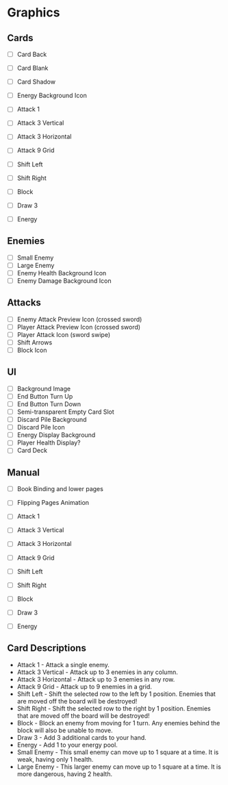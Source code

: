 # Graphics

## Cards

- [ ] Card Back

- [ ] Card Blank
- [ ] Card Shadow
- [ ] Energy Background Icon

- [ ] Attack 1
- [ ] Attack 3 Vertical
- [ ] Attack 3 Horizontal
- [ ] Attack 9 Grid
- [ ] Shift Left
- [ ] Shift Right
- [ ] Block
- [ ] Draw 3
- [ ] Energy

## Enemies

- [ ] Small Enemy
- [ ] Large Enemy
- [ ] Enemy Health Background Icon
- [ ] Enemy Damage Background Icon

## Attacks

- [ ] Enemy Attack Preview Icon (crossed sword)
- [ ] Player Attack Preview Icon (crossed sword)
- [ ] Player Attack Icon (sword swipe)
- [ ] Shift Arrows
- [ ] Block Icon

## UI

- [ ] Background Image
- [ ] End Button Turn Up
- [ ] End Button Turn Down
- [ ] Semi-transparent Empty Card Slot
- [ ] Discard Pile Background
- [ ] Discard Pile Icon
- [ ] Energy Display Background
- [ ] Player Health Display?
- [ ] Card Deck

## Manual

- [ ] Book Binding and lower pages
- [ ] Flipping Pages Animation

- [ ] Attack 1
- [ ] Attack 3 Vertical
- [ ] Attack 3 Horizontal
- [ ] Attack 9 Grid
- [ ] Shift Left
- [ ] Shift Right
- [ ] Block
- [ ] Draw 3
- [ ] Energy

## Card Descriptions

- Attack 1 - Attack a single enemy.
- Attack 3 Vertical - Attack up to 3 enemies in any column.
- Attack 3 Horizontal - Attack up to 3 enemies in any row.
- Attack 9 Grid - Attack up to 9 enemies in a grid.
- Shift Left - Shift the selected row to the left by 1 position. Enemies that are moved off the board will be destroyed!
- Shift Right - Shift the selected row to the right by 1 position. Enemies that are moved off the board will be destroyed!
- Block - Block an enemy from moving for 1 turn. Any enemies behind the block will also be unable to move.
- Draw 3 - Add 3 additional cards to your hand.
- Energy - Add 1 to your energy pool.
- Small Enemy - This small enemy can move up to 1 square at a time. It is weak, having only 1 health.
- Large Enemy - This larger enemy can move up to 1 square at a time. It is more dangerous, having 2 health.
